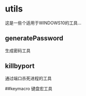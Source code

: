 # utils
这是一些个适用于WINDOWS10的工具...

## generatePassword
生成密码工具

## killbyport
通过端口杀死进程的工具

##keymacro
键盘宏工具
